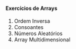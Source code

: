 #### Exercícios de Arrays

1. Ordem Inversa
2. Consoantes
3. Números Aleatórios
4. Array Multidimensional